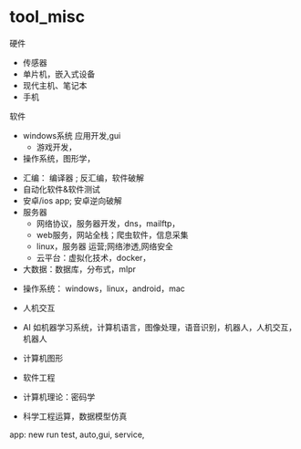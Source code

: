 # tool_misc



硬件

* 传感器
* 单片机，嵌入式设备
* 现代主机、笔记本
* 手机

软件

* windows系统 应用开发,gui
  * 游戏开发，
* 操作系统，图形学，

- 汇编： 编译器 ; 反汇编，软件破解
- 自动化软件&软件测试
- 安卓/ios app; 安卓逆向破解
- 服务器
  - 网络协议，服务器开发，dns，mailftp，
  - web服务，网站全栈；爬虫软件，信息采集
  - linux，服务器 运营;网络渗透,网络安全
  - 云平台：虚拟化技术，docker，
- 大数据：数据库，分布式，mlpr



* 操作系统： windows，linux，android，mac



* 人机交互
* AI 如机器学习系统，计算机语言，图像处理，语音识别，机器人，人机交互，机器人
* 计算机图形
* 软件工程
* 计算机理论：密码学
* 科学工程运算，数据模型仿真







app: new  run test, auto,gui, service,